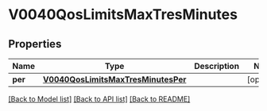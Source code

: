 # V0040QosLimitsMaxTresMinutes

## Properties
Name | Type | Description | Notes
------------ | ------------- | ------------- | -------------
**per** | [**V0040QosLimitsMaxTresMinutesPer**](V0040QosLimitsMaxTresMinutesPer.md) |  | [optional] 

[[Back to Model list]](../README.md#documentation-for-models) [[Back to API list]](../README.md#documentation-for-api-endpoints) [[Back to README]](../README.md)



